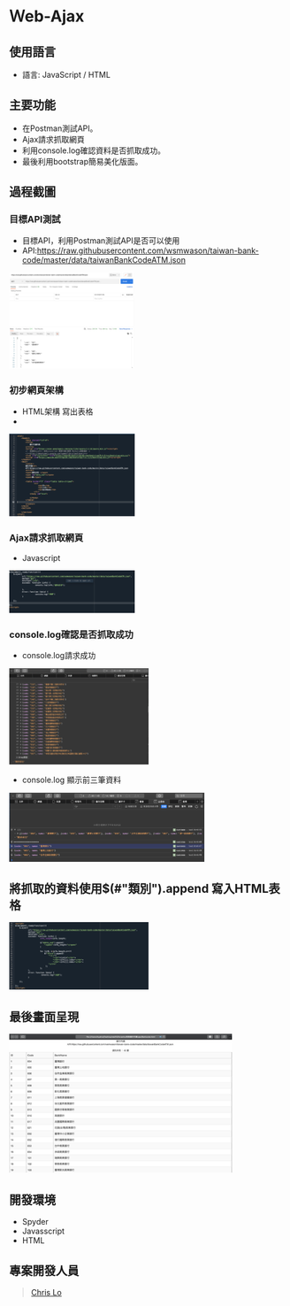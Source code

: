 # Ｗeb-Ajax

## 使用語言

- 語言:  JavaScript  /  HTML

## 主要功能

- 在Postman測試API。
- Ajax請求抓取網頁
- 利用console.log確認資料是否抓取成功。
- 最後利用bootstrap簡易美化版面。

## 過程截圖
### 目標API測試
- 目標API，利用Postman測試API是否可以使用
- API:https://raw.githubusercontent.com/wsmwason/taiwan-bank-code/master/data/taiwanBankCodeATM.json


<img src="./test_api.png" alt="cover" width="45%"> 

### 初步網頁架構
- HTML架構 寫出表格
- 
<img src="./html.png" alt="cover" width="45%"> 

### Ajax請求抓取網頁
- Javascript
<img src="./get_api.png" alt="cover" width="45%"> 

### console.log確認是否抓取成功
- console.log請求成功
<img src="./get_success.png" alt="Cover" width="50%"/>

- console.log 顯示前三筆資料
<img src="./get_top3.png" alt="Cover" width="70%"/>

## 將抓取的資料使用$(#"類別").append 寫入HTML表格
<img src="./final script.png" alt="Cover" width="50%"/>

## 最後畫面呈現
<img src="./final output.png" alt="Cover" width="80%"/>

## 開發環境
- Spyder
- Javasscript
- HTML


## 專案開發人員

> [Chris Lo](https://github.com/Chrislo-coding)

